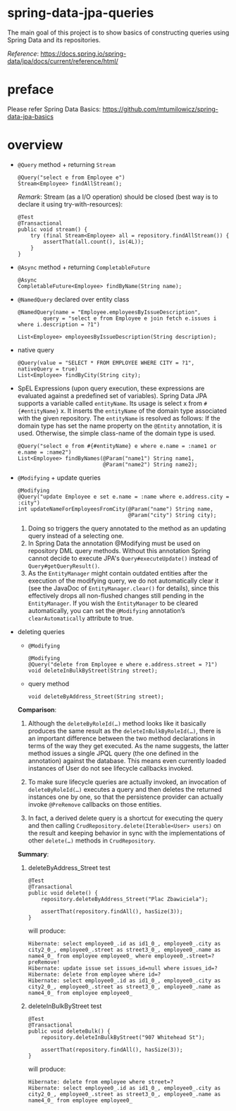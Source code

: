 # spring-data-jpa-queries
The main goal of this project is to show basics of constructing queries
using Spring Data and its repositories.

_Reference_: https://docs.spring.io/spring-data/jpa/docs/current/reference/html/

# preface
Please refer Spring Data Basics: https://github.com/mtumilowicz/spring-data-jpa-basics

# overview
* `@Query` method + returning `Stream`
    ```
    @Query("select e from Employee e")
    Stream<Employee> findAllStream();    
    ```
    _Remark_: Stream (as a I/O operation) should be closed 
    (best way is to declare it using try-with-resources):
    ```
    @Test
    @Transactional
    public void stream() {
        try (final Stream<Employee> all = repository.findAllStream()) {
            assertThat(all.count(), is(4L));
        }
    }    
    ```
    
* `@Async` method + returning `CompletableFuture`
    ```
    @Async
    CompletableFuture<Employee> findByName(String name);    
    ```
    
* `@NamedQuery` declared over entity class
    ```
    @NamedQuery(name = "Employee.employeesByIssueDescription",
            query = "select e from Employee e join fetch e.issues i where i.description = ?1")
    ```
    ```
    List<Employee> employeesByIssueDescription(String description);
    ```
    
* native query
    ```
    @Query(value = "SELECT * FROM EMPLOYEE WHERE CITY = ?1", nativeQuery = true)
    List<Employee> findByCity(String city);    
    ```
    
* SpEL Expressions (upon query execution, these expressions are evaluated 
against a predefined set of variables). Spring Data JPA supports a variable 
called `entityName`. Its usage is select x from `#{#entityName}` x. It inserts 
the `entityName` of the domain type associated with the given repository. 
The `entityName` is resolved as follows: If the domain type has set the name 
property on the `@Entity` annotation, it is used. Otherwise, the simple 
class-name of the domain type is used.
    ```
    @Query("select e from #{#entityName} e where e.name = :name1 or e.name = :name2")
    List<Employee> findByNames(@Param("name1") String name1,
                               @Param("name2") String name2);    
    ```
    
* `@Modifying` + update queries
    ```
    @Modifying
    @Query("update Employee e set e.name = :name where e.address.city = :city")
    int updateNameForEmployeesFromCity(@Param("name") String name,
                                       @Param("city") String city);    
    ```
    1. Doing so triggers the query annotated to the method as an updating query 
    instead of a selecting one.
    1. In Spring Data the annotation @Modifying must be used on repository DML 
    query methods. Without this annotation Spring cannot decide to execute 
    JPA's `Query#executeUpdate()` instead of `Query#getQueryResult()`.
    1. As the `EntityManager` might contain outdated entities after the 
    execution of the modifying query, we do not automatically clear it 
    (see the JavaDoc of `EntityManager.clear()` for details), since this 
    effectively drops all non-flushed changes still pending in the 
    `EntityManager`. If you wish the `EntityManager` to be cleared 
    automatically, you can set the `@Modifying` annotation’s 
    `clearAutomatically` attribute to true.
    
* deleting queries
    * `@Modifying`
        ```
        @Modifying
        @Query("delete from Employee e where e.address.street = ?1")
        void deleteInBulkByStreet(String street);    
        ```
        
    * query method
        ```
        void deleteByAddress_Street(String street);
        ```
        
    **Comparison**:
    1. Although the `deleteByRoleId(…)` method looks like it basically 
    produces the same result as the `deleteInBulkByRoleId(…)`, there is 
    an important difference between the two method declarations in 
    terms of the way they get executed. As the name suggests, the 
    latter method issues a single JPQL query (the one defined in the 
    annotation) against the database. This means even currently loaded 
    instances of User do not see lifecycle callbacks invoked.
    
    1. To make sure lifecycle queries are actually invoked, an invocation 
    of `deleteByRoleId(…)` executes a query and then deletes the returned 
    instances one by one, so that the persistence provider can actually 
    invoke `@PreRemove` callbacks on those entities.
    
    1. In fact, a derived delete query is a shortcut for executing the 
    query and then calling `CrudRepository.delete(Iterable<User> users)` 
    on the result and keeping behavior in sync with the implementations 
    of other `delete(…)` methods in `CrudRepository`.
    
    **Summary**:
    1. deleteByAddress_Street test
        ```
        @Test
        @Transactional
        public void delete() {
            repository.deleteByAddress_Street("Plac Zbawiciela");
            
            assertThat(repository.findAll(), hasSize(3));
        }    
        ```
        will produce:
        ```
        Hibernate: select employee0_.id as id1_0_, employee0_.city as city2_0_, employee0_.street as street3_0_, employee0_.name as name4_0_ from employee employee0_ where employee0_.street=?
        preRemove!
        Hibernate: update issue set issues_id=null where issues_id=?
        Hibernate: delete from employee where id=?
        Hibernate: select employee0_.id as id1_0_, employee0_.city as city2_0_, employee0_.street as street3_0_, employee0_.name as name4_0_ from employee employee0_
        ```
    1. deleteInBulkByStreet test
        ```
        @Test
        @Transactional
        public void deleteBulk() {
            repository.deleteInBulkByStreet("907 Whitehead St");
            
            assertThat(repository.findAll(), hasSize(3));
        }    
        ```
        will produce:
        ```
        Hibernate: delete from employee where street=?
        Hibernate: select employee0_.id as id1_0_, employee0_.city as city2_0_, employee0_.street as street3_0_, employee0_.name as name4_0_ from employee employee0_
        ```